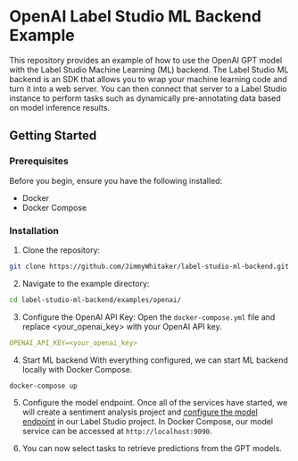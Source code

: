 # OpenAI Label Studio ML Backend Example
This repository provides an example of how to use the OpenAI GPT model with the Label Studio Machine Learning (ML) backend. The Label Studio ML backend is an SDK that allows you to wrap your machine learning code and turn it into a web server. You can then connect that server to a Label Studio instance to perform tasks such as dynamically pre-annotating data based on model inference results.

## Getting Started
### Prerequisites
Before you begin, ensure you have the following installed:
- Docker
- Docker Compose

### Installation
1. Clone the repository:

```bash
git clone https://github.com/JimmyWhitaker/label-studio-ml-backend.git
```

2. Navigate to the example directory:
```bash
cd label-studio-ml-backend/examples/openai/
```

3. Configure the OpenAI API Key:
Open the `docker-compose.yml` file and replace <your_openai_key> with your OpenAI API key. 
```yaml
OPENAI_API_KEY=<your_openai_key>
```

4. Start ML backend
With everything configured, we can start ML backend locally with Docker Compose. 
```bash
docker-compose up
```

5. Configure the model endpoint. 
Once all of the services have started, we will create a sentiment analysis project and [configure the model endpoint](https://labelstud.io/guide/ml.html#Add-an-ML-backend-using-the-Label-Studio-UI) in our Label Studio project. 
In Docker Compose, our model service can be accessed at `http://localhost:9090`.

6. You can now select tasks to retrieve predictions from the GPT models. 